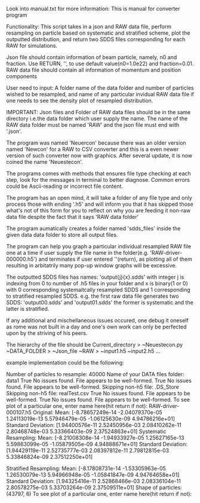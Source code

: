 Look into manual.txt for more information: 
This is manual for converter program

Functionality: This script takes in a json and RAW data file, perform resampling on particle based on systematic and stratified scheme, plot the outputted distribution, and return two SDDS files corresponding for each RAW for simulations. 

Json file should contain information of beam particle, namely, n0 and fraction. Use RETURN, '', to use default value(n0=1.0e22) and fraction=0.01.  
RAW data file should contain all information of momentum and position components

User need to input: A folder name of the data folder and number of particles wished to be resampled, and name of any particular invidual RAW data file if one needs to see the density plot of resampled distribution. 

IMPORTANT: Json files and Folder of RAW data files should be in the same directory i.e.the data folder which user supply the name. The name of the RAW data folder must be named 'RAW' and the json file must end with '.json'. 

The program was named 'Neuercon' because there was an older version named 'Newcon' for a RAW to CSV converter and this is a even newer version of such converter now with graphics. After several update, it is now coined the name 'Neuestecon'. 

The programs comes with methods that ensures file type checking at each step, look for the messages in terminal to better diagnose. Common errors could be Ascii-reading or incorrect file content. 

The program has an open mind, it will take a folder of any file type and only process those with ending '.h5' and will inform you that it has skipped those what's not of this form for you to reflect on why you are feeding it non-raw data file despite the fact that it says 'RAW data folder'

The program aumatically creates a folder named 'sdds_files' inside the given data data folder to store all output files. 

The program can help you graph a particular individual resampled RAW file one at a time if user supply the file name in the folder(e.g. 'RAW-driver-000000.h5') and terminates if user entered ''(return), as plotting all of them resulting in arbitatrily many pop-up window graphs will be excessive. 

The outputted SDDS files has names: 'output{j}{x}.sdds' with integer j is indexing from 0 to number of .h5 files in your folder and x is binary(1 or 0) with 0 corresponding systemaitcally resampled SDDS and 1 corresponding to stratified resampled SDDS. e.g. the first raw data file generates two SDDS: 'output00.sdds' and 'output01.sdds' the former is systematic and the latter is stratified. 

If any additional and mischellaneous issues occured, one debug it oneself as rome was not built in a day and one's own work can only be perfected upon by the striving of his peers. 

The hierarchy of the file should be 
Current_directory >
	~Neuestecon.py
	~DATA_FOLDER > 
		~Json_file 
		~RAW  > 
			~input1.h5 
		    	~input2.h5
		        ...


example implementation could be the following: 

Number of particles to resample: 40000
Name of your DATA files folder: data1
True
No issues found. File appears to be well-formed.
True
No issues found. File appears to be well-formed.
Skipping non-h5 file: .DS_Store
Skipping non-h5 file: realTest.csv
True
No issues found. File appears to be well-formed.
True
No issues found. File appears to be well-formed.
To see plot of a particular one, enter name here(hit return if not): RAW-driver-000107.h5
Original:
Mean: [-8.78657249e-14 -2.04079370e-05  1.24113019e-13  5.57946479e-05
 -1.06125630e-09  4.94786216e+01]
Standard Deviation: [1.94400576e-11 2.52450956e-03 2.08410262e-11 2.80468748e-03
 5.33366403e-09 2.37524863e+01]
Systematic Resampling:
Mean: [-8.21008308e-14 -1.94933927e-05  1.25627165e-13  5.59863099e-05
 -1.05879505e-09  4.94888671e+01]
Standard Deviation: [1.94429119e-11 2.52735777e-03 2.08397812e-11 2.79812815e-03
 5.33846824e-09 2.37512250e+01]

Stratified Resampling:
Mean: [-8.17808731e-14 -1.53305963e-05  1.26530079e-13  5.94966948e-05
 -1.05841847e-09  4.94764658e+01]
Standard Deviation: [1.94325416e-11 2.52868466e-03 2.08336104e-11 2.80578275e-03
 5.33703264e-09 2.37509511e+01]
Shape of particles: (43797, 6)
To see plot of a particular one, enter name here(hit return if not): 
